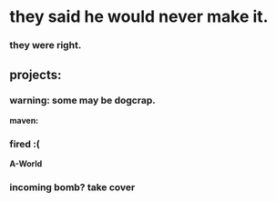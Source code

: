 # they said he would never make it.
### they were right.


## projects:
### warning: some may be dogcrap.

**maven:**
### fired :(

**A-World**
### incoming bomb? take cover
 
